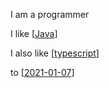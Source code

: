 I am a programmer


I like [[Java]]


I also like [[typescript]]

to [[2021-01-07]]


[//begin]: # "Autogenerated link references for markdown compatibility"
[Java]: java "Java"
[typescript]: typescript "Typescript"
[2021-01-07]: 2021-01-07 "2021-01-07"
[//end]: # "Autogenerated link references"